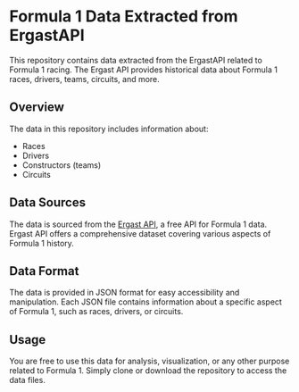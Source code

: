 # Formula 1 Data Extracted from ErgastAPI

This repository contains data extracted from the ErgastAPI related to Formula 1 racing. The Ergast API provides historical data about Formula 1 races, drivers, teams, circuits, and more.

## Overview

The data in this repository includes information about:

- Races
- Drivers
- Constructors (teams)
- Circuits

## Data Sources

The data is sourced from the [Ergast API](https://ergast.com/mrd/), a free API for Formula 1 data. Ergast API offers a comprehensive dataset covering various aspects of Formula 1 history.

## Data Format

The data is provided in JSON format for easy accessibility and manipulation. Each JSON file contains information about a specific aspect of Formula 1, such as races, drivers, or circuits.

## Usage

You are free to use this data for analysis, visualization, or any other purpose related to Formula 1. Simply clone or download the repository to access the data files.
